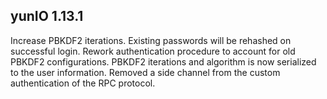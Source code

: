 ## yunIO 1.13.1

Increase PBKDF2 iterations. Existing passwords will be rehashed on successful login.
Rework authentication procedure to account for old PBKDF2 configurations.
PBKDF2 iterations and algorithm is now serialized to the user information.
Removed a side channel from the custom authentication of the RPC protocol.
